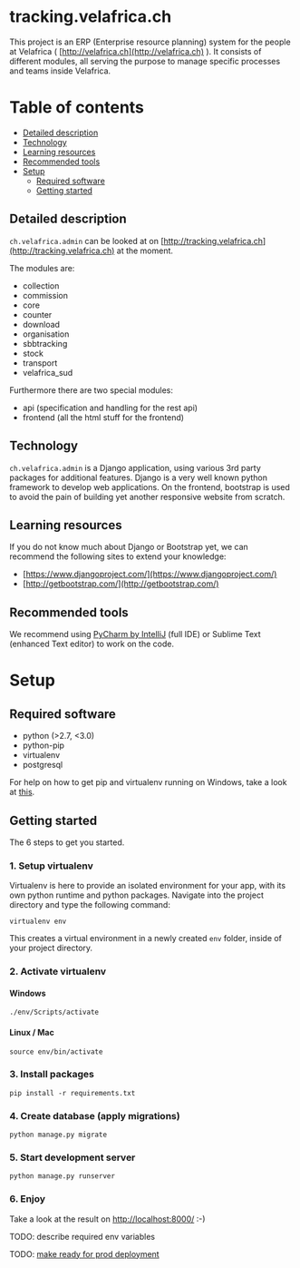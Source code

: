 # tracking.velafrica.ch

This project is an ERP (Enterprise resource planning) system for the people at Velafrica ( [http://velafrica.ch](http://velafrica.ch) ).
It consists of different modules, all serving the purpose to manage specific processes and teams inside Velafrica.

# Table of contents

  * [Detailed description](#detailed-description)
  * [Technology](#technology)
  * [Learning resources](#learning-resources)
  * [Recommended tools](#recommended-tools)
  * [Setup](#setup)
    * [Required software](#required-software)
    * [Getting started](#getting-started)

## Detailed description

`ch.velafrica.admin` can be looked at on [http://tracking.velafrica.ch](http://tracking.velafrica.ch) at the moment.

The modules are:

- collection
- commission
- core
- counter
- download
- organisation
- sbbtracking
- stock
- transport
- velafrica_sud

Furthermore there are two special modules:

- api (specification and handling for the rest api)
- frontend (all the html stuff for the frontend)

## Technology
`ch.velafrica.admin` is a Django application, using various 3rd party packages for additional features. Django is a very well known python framework to develop web applications. On the frontend, bootstrap is used to avoid the pain of building yet another responsive website from scratch.

## Learning resources
If you do not know much about Django or Bootstrap yet, we can recommend the following sites to extend your knowledge:

- [https://www.djangoproject.com/](https://www.djangoproject.com/)
- [http://getbootstrap.com/](http://getbootstrap.com/)

## Recommended tools
We recommend using [PyCharm by IntelliJ](https://www.jetbrains.com/pycharm/) (full IDE) or Sublime Text (enhanced Text editor) to work on the code.

# Setup

## Required software

- python (>2.7, <3.0)
- python-pip
- virtualenv
- postgresql

For help on how to get pip and virtualenv running on Windows, take a look at [this](http://pymote.readthedocs.io/en/latest/install/windows_virtualenv.html).

## Getting started
The 6 steps to get you started.

### 1. Setup virtualenv
Virtualenv is here to provide an isolated environment for your app, with its own python runtime and python packages.
Navigate into the project directory and type the following command:

    virtualenv env

This creates a virtual environment in a newly created `env` folder, inside of your project directory.
### 2. Activate virtualenv

#### Windows

    ./env/Scripts/activate

#### Linux / Mac

    source env/bin/activate

### 3. Install packages

    pip install -r requirements.txt

### 4. Create database (apply migrations)
   
    python manage.py migrate

### 5. Start development server

    python manage.py runserver

### 6. Enjoy

Take a look at the result on [http://localhost:8000/](http://localhost:8000/) :-)

TODO: describe required env variables

TODO: [make ready for prod deployment](https://docs.djangoproject.com/en/1.10/ref/django-admin/#cmdoption-check--deploy)
